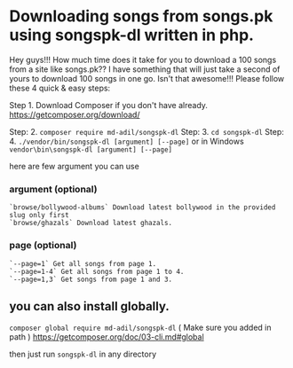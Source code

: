 # Downloading songs from songs.pk using songspk-dl written in php.

Hey guys!!!
How much time does it take for you to download a 100 songs from a site like songs.pk??
I have something that will just take a second of yours to download 100 songs in one go. Isn't that awesome!!!
Please follow these 4 quick & easy steps:

Step 1. Download Composer if you don't have already. https://getcomposer.org/download/

Step: 2. `composer require md-adil/songspk-dl`
Step: 3. `cd songspk-dl`
Step: 4. `./vendor/bin/songspk-dl [argument] [--page]` 
    or in Windows `vendor\bin\songspk-dl [argument] [--page]` 


here are few argument you can use

### argument (optional)
    `browse/bollywood-albums` Download latest bollywood in the provided slug only first
    `browse/ghazals` Download latest ghazals.

### page (optional)
    `--page=1` Get all songs from page 1.
    `--page=1-4` Get all songs from page 1 to 4.
    `--page=1,3` Get songs from page 1 and 3. 


## you can also install globally.

`composer global require md-adil/songspk-dl` ( Make sure you added in path ) https://getcomposer.org/doc/03-cli.md#global

then just run `songspk-dl` in any directory



